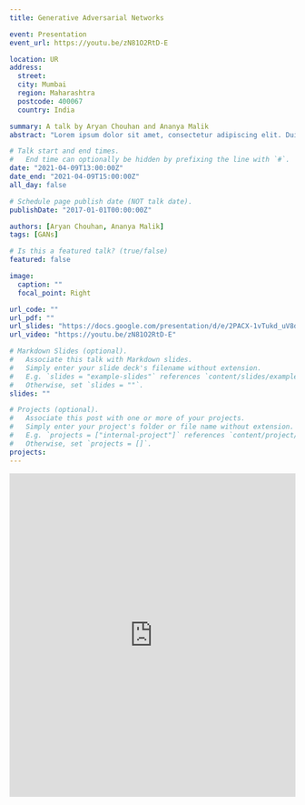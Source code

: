 ```yaml
---
title: Generative Adversarial Networks

event: Presentation
event_url: https://youtu.be/zN81O2RtD-E

location: UR
address:
  street: 
  city: Mumbai
  region: Maharashtra
  postcode: 400067
  country: India

summary: A talk by Aryan Chouhan and Ananya Malik
abstract: "Lorem ipsum dolor sit amet, consectetur adipiscing elit. Duis posuere tellusac convallis placerat. Proin tincidunt magna sed ex sollicitudin condimentum. Sed ac faucibus dolor, scelerisque sollicitudin nisi. Cras purus urna, suscipit quis sapien eu, pulvinar tempor diam."

# Talk start and end times.
#   End time can optionally be hidden by prefixing the line with `#`.
date: "2021-04-09T13:00:00Z"
date_end: "2021-04-09T15:00:00Z"
all_day: false

# Schedule page publish date (NOT talk date).
publishDate: "2017-01-01T00:00:00Z"

authors: [Aryan Chouhan, Ananya Malik]
tags: [GANs]

# Is this a featured talk? (true/false)
featured: false

image:
  caption: ""
  focal_point: Right

url_code: ""
url_pdf: ""
url_slides: "https://docs.google.com/presentation/d/e/2PACX-1vTukd_uV8dDCZ_sCRxtsBuV0cqlKlF9oy0vuDknpDHn_nGkN9FEPC16ikgId1iYCMHk6Nbkpk23mH3z/pub?start=false&loop=false&delayms=3000"
url_video: "https://youtu.be/zN81O2RtD-E"

# Markdown Slides (optional).
#   Associate this talk with Markdown slides.
#   Simply enter your slide deck's filename without extension.
#   E.g. `slides = "example-slides"` references `content/slides/example-slides.md`.
#   Otherwise, set `slides = ""`.
slides: ""

# Projects (optional).
#   Associate this post with one or more of your projects.
#   Simply enter your project's folder or file name without extension.
#   E.g. `projects = ["internal-project"]` references `content/project/deep-learning/index.md`.
#   Otherwise, set `projects = []`.
projects:
---
```

<iframe src="https://docs.google.com/presentation/d/e/2PACX-1vTukd_uV8dDCZ_sCRxtsBuV0cqlKlF9oy0vuDknpDHn_nGkN9FEPC16ikgId1iYCMHk6Nbkpk23mH3z/embed?start=true&loop=true&delayms=5000" frameborder="0" width="100%" height="569" allowfullscreen="true" mozallowfullscreen="true" webkitallowfullscreen="true"></iframe>
